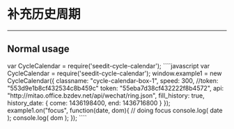 # 补充历史周期

---

## Normal usage
<script type="text/javascript" src="http://scdn.bozhong.com/source/common/js/jquery.min.js"></script>

<div class="cycle-calendar-box-1"></div>
var CycleCalendar = require('seedit-cycle-calendar');
````javascript
var CycleCalendar = require('seedit-cycle-calendar');
window.example1 = new CycleCalendar({
	classname: "cycle-calendar-box-1",
	speed: 300,
	//token: "553d9e1b8cf432534c8b459c"
	token: "55eba7d38cf432222f8b4572",
	api: "http://mitao.office.bzdev.net/api/wechat/ring.json",
	fill_history: true,
	history_date: {
		come: 1436198400,
		end: 1436716800
	}
});
example1.on("focus", function(date, dom){
	// doing focus
	console.log( date );
	console.log( dom );
});
````